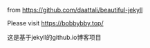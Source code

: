from  https://github.com/daattali/beautiful-jekyll


Please visit  https://bobbybby.top/

这是基于jekyll的github.io博客项目